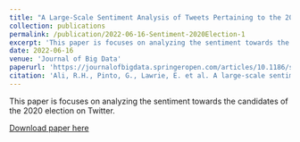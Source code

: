 ```yaml
---
title: "A Large-Scale Sentiment Analysis of Tweets Pertaining to the 2020 US Presidential Election"
collection: publications
permalink: /publication/2022-06-16-Sentiment-2020Election-1
excerpt: 'This paper is focuses on analyzing the sentiment towards the candidates of the 2020 election on Twitter.'
date: 2022-06-16
venue: 'Journal of Big Data'
paperurl: 'https://journalofbigdata.springeropen.com/articles/10.1186/s40537-022-00633-z'
citation: 'Ali, R.H., Pinto, G., Lawrie, E. et al. A large-scale sentiment analysis of tweets pertaining to the 2020 US presidential election. <i>J Big Data</i> 9, 79 (2022). '
---
```

This paper is focuses on analyzing the sentiment towards the candidates of the 2020 election on Twitter.

[Download paper here](https://gabbypinto.github.io/files/Sentiment2020Elections.pdf)

<!-- Recommended citation: Ali, R.H., Pinto, G., Lawrie, E. et al. A large-scale sentiment analysis of tweets pertaining to the 2020 US presidential election. <i>J Big Data</i> 9, 79 (2022).  -->

<!-- 1(1). -->
